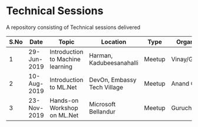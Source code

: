 # Technical Sessions
A repository consisting of Technical sessions delivered

| S.No | Date        | Topic                            | Location                    | Type   | Organizer    | Resources                                                    |
| ---- | ----------- | -------------------------------- | --------------------------- | ------ | ------------ | ------------------------------------------------------------ |
| 1    | 29-Jun-2019 | Introduction to Machine learning | Harman, Kadubeesanahalli    | Meetup | Vinay/Ganesh | [Link](https://github.com/praveenraghuvanshi1512/AIML/tree/master/Meetup_AI_ML_29_June_2019) |
| 2    | 10-Aug-2019 | Introduction to ML.Net           | DevOn, Embassy Tech Village | Meetup | Anand Gothe  | [Link](https://github.com/praveenraghuvanshi1512/AIML/tree/master/Meetup_DotNet_10_Aug_2019) |
| 3    | 23-Nov-2019 | Hands-on Workshop on ML.Net      | Microsoft Bellandur         | Meetup | Gurucharan   | [Hands-on ML.Net](23112019-Hand-on-ML.Net-Microsoft)         |

